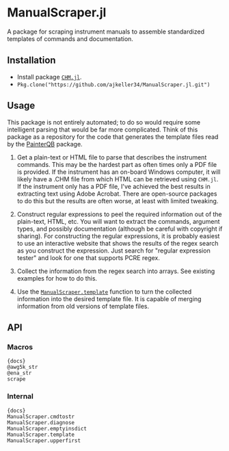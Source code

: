 # ManualScraper.jl

A package for scraping instrument manuals to assemble standardized templates
of commands and documentation.

## Installation

+ Install package [`CHM.jl`](https://github.com/ajkeller34/CHM.jl).
+ `Pkg.clone("https://github.com/ajkeller34/ManualScraper.jl.git")`

## Usage

This package is not entirely automated; to do so would require some intelligent
parsing that would be far more complicated. Think of this package as a repository
for the code that generates the template files read by the
[PainterQB](https://github.com/ajkeller34/PainterQB.jl)
package.

1. Get a plain-text or HTML file to parse that describes the instrument commands.
This may be the hardest part as often times only a PDF file is provided. If the
instrument has an on-board Windows computer, it will likely have a .CHM file
from which HTML can be retrieved using `CHM.jl`.
If the instrument only has a PDF file, I've achieved the best results in
extracting text using Adobe Acrobat. There are open-source packages to do this
but the results are often worse, at least with limited tweaking.

2. Construct regular expressions to peel the required information out of the
plain-text, HTML, etc. You will want to extract the commands, argument types, and
possibly documentation (although be careful with copyright if sharing). For
constructing the regular expressions, it is probably easiest to use an
interactive website that shows the results of the regex search as you construct the
expression. Just search for "regular expression tester" and look for one that
supports PCRE regex.

3. Collect the information from the regex search into arrays. See existing examples
for how to do this.

4. Use the [`ManualScraper.template`]({ref}) function to turn the collected
information into the desired template file. It is capable of merging information
from old versions of template files.

## API

### Macros

    {docs}
    @awg5k_str
    @ena_str
    scrape

### Internal

    {docs}
    ManualScraper.cmdtostr
    ManualScraper.diagnose
    ManualScraper.emptyinsdict
    ManualScraper.template
    ManualScraper.upperfirst

